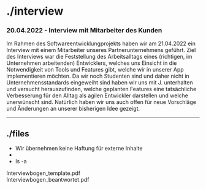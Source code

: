 <style>a {text-decoration: none;}</style>
# ./interview 
### 20.04.2022 - Interview mit Mitarbeiter des Kunden

Im Rahmen des Softwareentwicklungprojekts haben wir am 21.04.2022 ein Interview mit einem Mitarbeiter unseres Partnerunternehmens geführt.
Ziel des Interviews war die Feststellung des Arbeitsalltags eines (richtigen, im Unternehmen arbeitenden) Entwicklers, welches uns Einsicht
in die Notwendigkeit von Tools und Features gibt, welche wir in unserer App implementieren möchten. Da wir noch Studenten sind und daher nicht 
in Unternehmensstandards eingeweiht sind haben wir uns mit J. unterhalten und versucht herauszufinden, welche geplanten Features eine tatsächliche 
Verbesserung für den Alltag als agilen Entwickler darstellen und welche unerwünscht sind. Natürlich haben wir uns auch offen für neue Vorschläge und 
Änderungen an unserer bisherigen Idee gezeigt.

* * *

## ./files  
* Wir übernehmen keine Haftung für externe Inhalte
* 
* ls -a  
  
[Interviewbogen_template.pdf](../../assets/documents/Interviewbogen_template.pdf)  
[Interviewbogen_beantwortet.pdf](../../assets/documents/example.txt)  
